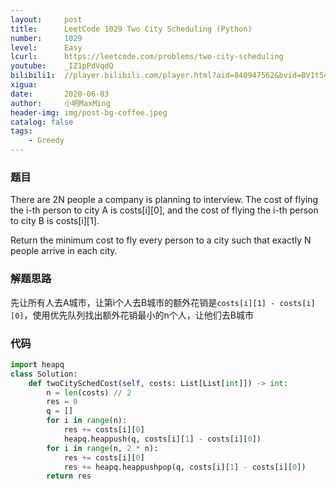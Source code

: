 ```yaml
---
layout:     post
title:      LeetCode 1029 Two City Scheduling (Python)
number:     1029
level:      Easy
lcurl:      https://leetcode.com/problems/two-city-scheduling
youtube:    _IZ1pPdVqdQ
bilibili1:  //player.bilibili.com/player.html?aid=840947562&bvid=BV1t54y1Q7G8&cid=198226709&page=1
xigua:      
date:       2020-06-03
author:     小明MaxMing
header-img: img/post-bg-coffee.jpeg
catalog: false
tags:
    - Greedy
---
```


### 题目

There are 2N people a company is planning to interview. The cost of flying the i-th person to city A is costs[i][0], and the cost of flying the i-th person to city B is costs[i][1].

Return the minimum cost to fly every person to a city such that exactly N people arrive in each city.

### 解题思路

先让所有人去A城市，让第i个人去B城市的额外花销是`costs[i][1] - costs[i][0]`，使用优先队列找出额外花销最小的n个人，让他们去B城市

### 代码
```python
import heapq
class Solution:
    def twoCitySchedCost(self, costs: List[List[int]]) -> int:
        n = len(costs) // 2
        res = 0
        q = []
        for i in range(n):
            res += costs[i][0]
            heapq.heappush(q, costs[i][1] - costs[i][0])
        for i in range(n, 2 * n):
            res += costs[i][0]
            res += heapq.heappushpop(q, costs[i][1] - costs[i][0])
        return res
```
